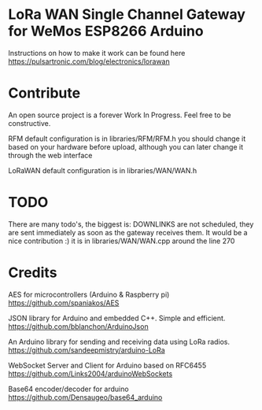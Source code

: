 # LoRa WAN Single Channel Gateway for WeMos ESP8266 Arduino

Instructions on how to make it work can be found here https://pulsartronic.com/blog/electronics/lorawan


# Contribute
An open source project is a forever Work In Progress. Feel free to be constructive.

RFM default configuration is in libraries/RFM/RFM.h you should change it based on your hardware
before upload, although you can later change it through the web interface

LoRaWAN default configuration is in libraries/WAN/WAN.h

# TODO
There are many todo's, the biggest is: DOWNLINKS are not scheduled, they are sent immediately as
soon as the gateway receives them. It would be a nice contribution :) it is in libraries/WAN/WAN.cpp
around the line 270

# Credits

AES for microcontrollers (Arduino & Raspberry pi)  
https://github.com/spaniakos/AES

JSON library for Arduino and embedded C++. Simple and efficient.  
https://github.com/bblanchon/ArduinoJson

An Arduino library for sending and receiving data using LoRa radios.
https://github.com/sandeepmistry/arduino-LoRa

WebSocket Server and Client for Arduino based on RFC6455  
https://github.com/Links2004/arduinoWebSockets

Base64 encoder/decoder for arduino  
https://github.com/Densaugeo/base64_arduino


